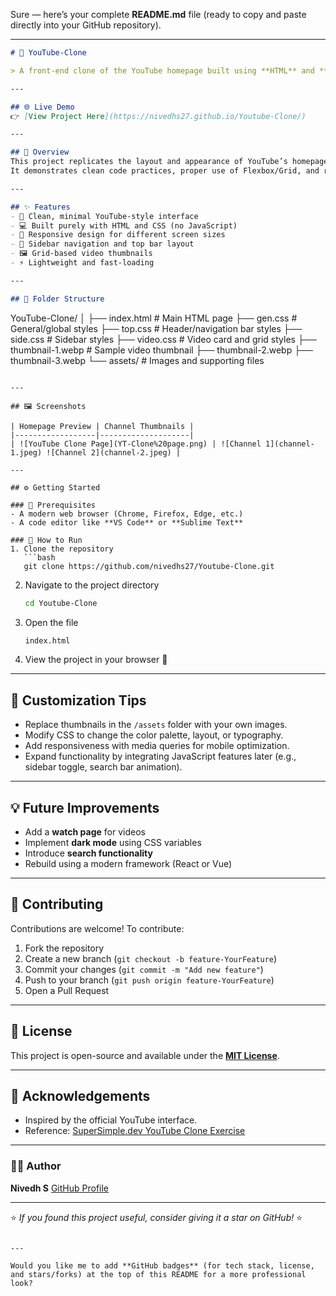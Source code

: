 Sure — here’s your complete **README.md** file (ready to copy and paste directly into your GitHub repository).

---

```markdown
# 🎥 YouTube-Clone  

> A front-end clone of the YouTube homepage built using **HTML** and **CSS**.

---

## 🌐 Live Demo  
👉 [View Project Here](https://nivedhs27.github.io/Youtube-Clone/)  

---

## 📖 Overview  
This project replicates the layout and appearance of YouTube’s homepage using only **HTML** and **CSS**.  
It demonstrates clean code practices, proper use of Flexbox/Grid, and responsive design fundamentals — perfect for beginners exploring front-end web development.

---

## ✨ Features  
- 🎨 Clean, minimal YouTube-style interface  
- 💻 Built purely with HTML and CSS (no JavaScript)  
- 📱 Responsive design for different screen sizes  
- 🧭 Sidebar navigation and top bar layout  
- 🖼️ Grid-based video thumbnails  
- ⚡ Lightweight and fast-loading  

---

## 🧱 Folder Structure  
```

YouTube-Clone/
│
├── index.html           # Main HTML page
├── gen.css              # General/global styles
├── top.css              # Header/navigation bar styles
├── side.css             # Sidebar styles
├── video.css            # Video card and grid styles
├── thumbnail-1.webp     # Sample video thumbnail
├── thumbnail-2.webp
├── thumbnail-3.webp
└── assets/              # Images and supporting files

````

---

## 🖼️ Screenshots  

| Homepage Preview | Channel Thumbnails |
|------------------|--------------------|
| ![YouTube Clone Page](YT-Clone%20page.png) | ![Channel 1](channel-1.jpeg) ![Channel 2](channel-2.jpeg) |

---

## ⚙️ Getting Started  

### 🔧 Prerequisites  
- A modern web browser (Chrome, Firefox, Edge, etc.)  
- A code editor like **VS Code** or **Sublime Text**

### 🚀 How to Run  
1. Clone the repository  
   ```bash
   git clone https://github.com/nivedhs27/Youtube-Clone.git
````

2. Navigate to the project directory

   ```bash
   cd Youtube-Clone
   ```
3. Open the file

   ```bash
   index.html
   ```
4. View the project in your browser 🎉

---

## 🧩 Customization Tips

* Replace thumbnails in the `/assets` folder with your own images.
* Modify CSS to change the color palette, layout, or typography.
* Add responsiveness with media queries for mobile optimization.
* Expand functionality by integrating JavaScript features later (e.g., sidebar toggle, search bar animation).

---

## 💡 Future Improvements

* Add a **watch page** for videos
* Implement **dark mode** using CSS variables
* Introduce **search functionality**
* Rebuild using a modern framework (React or Vue)

---

## 🤝 Contributing

Contributions are welcome!
To contribute:

1. Fork the repository
2. Create a new branch (`git checkout -b feature-YourFeature`)
3. Commit your changes (`git commit -m "Add new feature"`)
4. Push to your branch (`git push origin feature-YourFeature`)
5. Open a Pull Request

---

## 📜 License

This project is open-source and available under the **[MIT License](LICENSE)**.

---

## 🙏 Acknowledgements

* Inspired by the official YouTube interface.
* Reference: [SuperSimple.dev YouTube Clone Exercise](https://supersimple.dev/exercises/youtube/?utm_source=chatgpt.com)

---

### 👨‍💻 Author

**Nivedh S**
[GitHub Profile](https://github.com/nivedhs27)

---

⭐ *If you found this project useful, consider giving it a star on GitHub!* ⭐

```

---

Would you like me to add **GitHub badges** (for tech stack, license, and stars/forks) at the top of this README for a more professional look?
```
